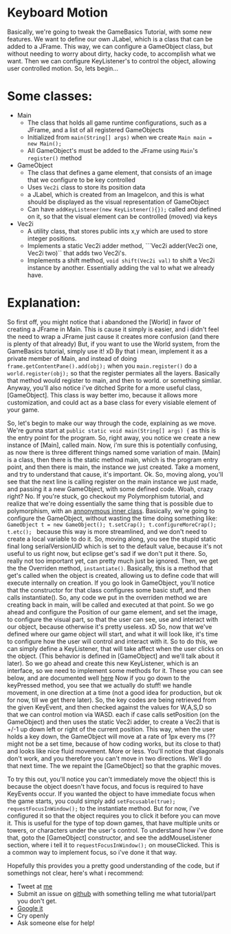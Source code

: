 Keyboard Motion
===============

Basically, we're going to tweak the GameBasics Tutorial, with some new features.
We want to define our own JLabel, which is a class that can be added to a JFrame.
This way, we can configure a GameObject class, but without needing to worry about dirty, hacky code, to accomplish what we want.
Then we can configure KeyListener's to control the object, allowing user controlled motion.
So, lets begin...

Some classes:
=============
- Main
	+ The class that holds all game runtime configurations, such as a JFrame, and a list of all registered GameObjects
	+ Initialized from ```main(String[] args)``` when we create ```Main main = new Main();```
	+ All GameObject's must be added to the JFrame using ```Main```'s ```register()``` method
- GameObject
	+ The class that defines a game element, that consists of an image that we configure to be key controlled
	+ Uses ```Vec2i``` class to store its position data
	+ a JLabel, which is created from an ImageIcon, and this is what should be displayed as the visual representation of GameObject
	+ Can have ```addKeyListener(new KeyListener(){});``` called and defined on it, so that the visual element can be controlled (moved) via keys
- Vec2i
	+ A utility class, that stores public ints x,y which are used to store integer positions.
	+ Implements a static Vec2i adder method, ```Vec2i adder(Vec2i one, Vec2i two)`` that adds two Vec2i's.
	+ Implements a shift method, ```void shift(Vec2i val)``` to shift a Vec2i instance by another. Essentially adding the val to what we already have.

Explanation:
============
So first off, you might notice that i abandoned the [World] in favor of creating a JFrame in Main. This is cause it simply is
easier, and i didn't feel the need to wrap a JFrame just cause it creates more confusion (and there is plenty of that already)
But, if you want to use the World system, from the GameBasics tutorial, simply use it! xD By that i mean, implement it as a
private member of Main, and instead of doing ```frame.getContentPane().add(obj);``` when you ```main.register()``` do a ```world.register(obj);```
so that the register permiates all the layers. Basically that method would register to main, and then to world. or something simliar.
Anyway, you'll also notice i've ditched Sprite for a more useful class, [GameObject]. This class is way better imo, because it allows more
customization, and could act as a base class for every visiable element of your game. 

So, let's begin to make our way through the code, explaining as we move. We're gunna start at ```public static void main(String[] args) {``` 
as this is the entry point for the program. So, right away, you notice we create a new instance of [Main], called main. Now, i'm sure this is
potentially confusing, as now there is three different things named some variation of main. [Main] is a class, then there is the static method main, which is the program entry point, 
and then there is main, the instance we just created. Take a moment, and try to understand that cause, it's important. Ok. So, moving along, you'll see that the next line is calling register
on the main instance we just made, and passing it a new GameObject, with some defined code. Woah, crazy right? No. If you're stuck, go checkout my
Polymorphism tutorial, and realize that we're doing essentially the same thing that is possible due to polymorphism, with an [annonymous inner class](http://docs.oracle.com/javase/tutorial/java/javaOO/innerclasses.html).
Basically, we're going to configure the GameObject, without wasting the time doing something like: ```GameObject t = new GameObject(); t.setCrap(); t.configureMoreCrap(); t.etc(); ```
because this way is more streamlined, and we don't need to create a local variable to do it. So, moving along, you see the stupid static final long serialVersionUID which is set to the default value,
because it's not useful to us right now, but eclipse get's sad if we don't put it there. So, really not too important yet, can pretty much just be ignored.
Then, we get the the Overriden method, ```instantiate()```. Basically, this is a method that get's called when the object is created, allowing us to define
code that will execute internally on creation. If you go look in GameObject, you'll notice that the constructor for that class configures some basic stuff, and then calls instantiate().
So, any code we put in the overriden method we are creating back in main, will be called and executed at that point. So we go ahead and configure the Position of
our game element, and set the image, to configure the visual part, so that the user can see, use and interact with our object, because otherwise it's pretty useless. xD
So, now that we've defined where our game object will start, and what it will look like, it's time to configure how the user will control and interact with it.
So to do this, we can simply define a KeyListener, that will take affect when the user clicks on the object. (This behavior is defined in [GameObject] and we'll talk about it later).
So we go ahead and create this new KeyListener, which is an interface, so we need to implement some methods for it. These you can see below, and are documented well [here](http://docs.oracle.com/javase/tutorial/uiswing/events/keylistener.html)
Now if you go down to the keyPressed method, you see that we actually do stuff! we handle movement, in one direction at a time (not a good idea for production, but ok for now, till we get there later).
So, the key codes are being retrieved from the given KeyEvent, and then checked against the values for W,A,S,D so that we can control motion via WASD.
each if case calls setPosition (on the GameObject) and then uses the static Vec2i adder, to create a Vec2i that is +/-1 up down left or right of the current position.
This way, when the user holds a key down, the GameObject will move at a rate of 1px every ms (?? might not be a set time, because of how coding works, but its close to that)
and looks like nice fluid movement. More or less. You'll notice that diagonals don't work, and you therefore you can't move in two directions. We'll do that next time.
The we repaint the [GameObject] so that the graphic moves.

To try this out, you'll notice you can't immediately move the object! this is because the object doesn't have focus, and focus is required to have KeyEvents occur.
If you wanted the object to have immediate focus when the game starts, you could simply add ```setFocusable(true); requestFocusInWindow();``` to the instantiate method.
But for now, i've configured it so that the object requires you to click it before you can move it. This is useful for the type of top down games, that have multiple units or towers, or characters under the user's control.
To understand how i've done that, goto the [GameObject] constructor, and see the addMouseListener section, where i tell it to ```requestFocusInWindow();``` on mouseClicked. 
This is a common way to implement focus, so i've done it that way.

Hopefully this provides you a pretty good understanding of the code, but if somethings not clear, here's what i recommend:
- Tweet at [me](http://twitter.com/b3ngr33ni3r)
- Submit an issue on [github](https://github.com/b3ngr33ni3r/Learning/issues/new) with something telling me what tutorial/part you don't get.
- [Google it](http://lmgtfy.com/?q=java+problems)
- Cry openly
- Ask someone else for help!